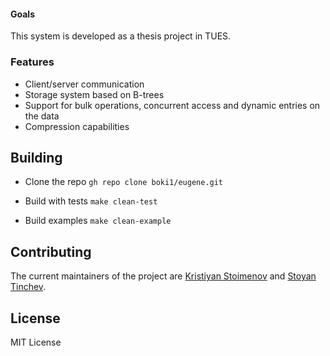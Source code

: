 <h4>Goals</h4>

<p>
  This system is developed as a thesis project in TUES.
</p>

### Features

- Client/server communication
- Storage system based on B-trees
- Support for bulk operations, concurrent access and dynamic entries on the data
- Compression capabilities

## Building

- Clone the repo
`gh repo clone boki1/eugene.git`

- Build with tests
`make clean-test`

- Build examples
`make clean-example`

## Contributing
The current maintainers of the project are [Kristiyan Stoimenov](https://www.linkedin.com/in/kristiyan-stoimenov/) and [Stoyan Tinchev](https://www.linkedin.com/in/stoyan-tinchev-524949208/).

## License
MIT License
  
</center>
